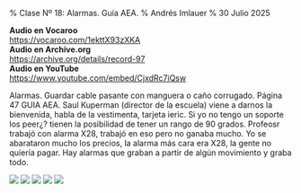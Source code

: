 % Clase Nº 18: Alarmas. Guía AEA.
% Andrés Imlauer
% 30 Julio 2025

**Audio en Vocaroo**   
https://vocaroo.com/1ekttX93zXKA   
**Audio en Archive.org**   
https://archive.org/details/record-97   
**Audio en YouTube**   
https://www.youtube.com/embed/CjxdRc7iQsw   
   
Alarmas. Guardar cable pasante con manguera o caño corrugado. Página 47 GUIA AEA.  Saul Kuperman (director de la escuela) viene a darnos la bienvenida, habla de la vestimenta, tarjeta ieric. Si yo no tengo un soporte los peer¿? tienen la posibilidad de tener un rango de 90 grados. Profeosr trabajó con alarma X28, trabajó en eso pero no ganaba mucho. Yo se abarataron mucho los precios, la alarma más cara era X28, la gente no quiería pagar. Hay alarmas que graban a partir de algún movimiento y graba todo.

![](https://blogger.googleusercontent.com/img/b/R29vZ2xl/AVvXsEg3_u9KfGEhRmDuwewjWzWzeRW_YmS6XZEDRsBw81rVGDPVfTWV5NEuiO_-kJCddTHZnefka1nV3afbgXsmL0ZXEe-Z2sL3Enn1AdUV0PkOfF-ldFzvTXCIDiDnGSLjewUlhBhUHWQjLFKljdHqtoWmla3tPKWF18Y4aowuBiYaOOosjizua8Z03S_7qfg/s4160/IMG_20250423_183942934.jpg)
![](https://blogger.googleusercontent.com/img/b/R29vZ2xl/AVvXsEhMimx5vj4mcEinTepW0yqxFaa6d8Lx55maTP3XeDlJb538Fx5gJTdy48fkjweRABDnKq7kc-ixf9bxExHrqBAoDrMPPulC5KmJCVyn3sRajTgZzJ50lbGiQ-KqE_nSyInxbyAjRb4gkf0XdVBRwe5RYOWhjFkpTpeGVFZB5V1tlSoMUNmZ2tlYBB3wQTo/s4160/IMG_20250423_192642379.jpg)
![](https://blogger.googleusercontent.com/img/b/R29vZ2xl/AVvXsEhWU4xTKIlzRPxELMk-kIfgAJpVmyLM7T_CRgy60n0_hUuLLQ775geleJbNk4ZnvK-840km_2gG6vLqA36cDTWtDcmvVhIgmmahpVbgoGISPA-3adPk3atP3ylaM4eno9O4ieszp7hReTOyiXi7yFKu8yfWHxqp26KY9hjr4Da0Xlab6ALhLrWNBzAvZr0/s4160/IMG_20250423_195309687.jpg)
![](https://blogger.googleusercontent.com/img/b/R29vZ2xl/AVvXsEjQ1aDXxW2p2JZhPRco9p6YCxztoVpqhKgPzcVQySRrZnbF_YKVMat0sBD04ZeTc9ClnGuLq855PU2JE4dYtKdF11Uchrs54lpWybprv85iGxFG1oLfWj0MqMZTiJCHCOVa1n3K1s41gsHaNIrwkR7ADaYZ2RX9km3Gv0ZouazFfcCIy295AJbtZOPjcLE/s1080/IMG-20250423-WA0001.jpg)
![](https://blogger.googleusercontent.com/img/b/R29vZ2xl/AVvXsEhvGuXJ_Ex58mbcw6lOHECmh0qOgQ6eHXkhoyXzq5UN2hXa0wUH4HnpIDFq-df0P7K1o1IjJgBK1tM_Z0hfW8cfh3OEqhYtyFIJtOHTDp6tp4g25Xp9-Wr96kBElNpZJdZkkzCDMvRfMDjKUQt0uzh6tDVyHAL9nOWTa-2ltHFgrOG6z4M9mdMwl7FWPWM/s774/IMG-20250423-WA0002.jpg)

